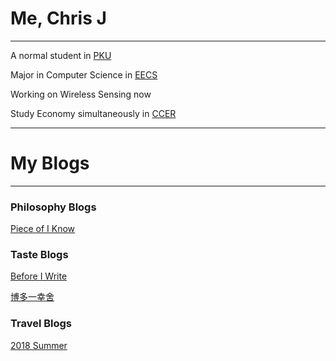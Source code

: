 # Me, Chris J
___
A normal student in [PKU](http://www.pku.edu.cn/)

Major in Computer Science in [EECS](http://eecs.pku.edu.cn/)

Working on Wireless Sensing now

Study Economy simultaneously in [CCER](http://nsd.pku.edu.cn/)

***

# My Blogs
___

### Philosophy Blogs
[Piece of I Know](_posts/philosophy/2018-8-26-PieceofPhilosophy.md)

### Taste Blogs
[Before I Write](_posts/taste/2018-8-28-写在前面.md)

[博多一幸舍](_posts/taste/2018-8-28-博多一幸舍.md)

### Travel Blogs
[2018 Summer](_posts/travel/2018-8-26-2018Summer.md)

